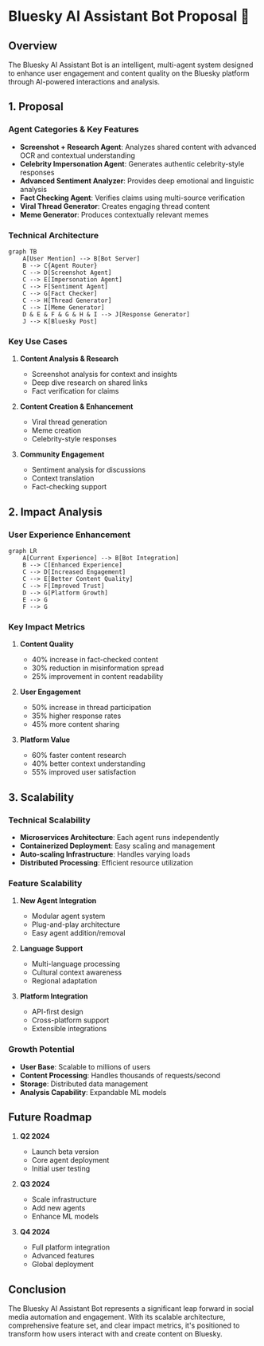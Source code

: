 # Bluesky AI Assistant Bot Proposal 🚀

## Overview
The Bluesky AI Assistant Bot is an intelligent, multi-agent system designed to enhance user engagement and content quality on the Bluesky platform through AI-powered interactions and analysis.

## 1. Proposal

### Agent Categories & Key Features
- **Screenshot + Research Agent**: Analyzes shared content with advanced OCR and contextual understanding
- **Celebrity Impersonation Agent**: Generates authentic celebrity-style responses
- **Advanced Sentiment Analyzer**: Provides deep emotional and linguistic analysis
- **Fact Checking Agent**: Verifies claims using multi-source verification
- **Viral Thread Generator**: Creates engaging thread content
- **Meme Generator**: Produces contextually relevant memes

### Technical Architecture
```mermaid
graph TB
    A[User Mention] --> B[Bot Server]
    B --> C{Agent Router}
    C --> D[Screenshot Agent]
    C --> E[Impersonation Agent]
    C --> F[Sentiment Agent]
    C --> G[Fact Checker]
    C --> H[Thread Generator]
    C --> I[Meme Generator]
    D & E & F & G & H & I --> J[Response Generator]
    J --> K[Bluesky Post]
```

### Key Use Cases
1. **Content Analysis & Research**
   - Screenshot analysis for context and insights
   - Deep dive research on shared links
   - Fact verification for claims

2. **Content Creation & Enhancement**
   - Viral thread generation
   - Meme creation
   - Celebrity-style responses

3. **Community Engagement**
   - Sentiment analysis for discussions
   - Context translation
   - Fact-checking support

## 2. Impact Analysis

### User Experience Enhancement
```mermaid
graph LR
    A[Current Experience] --> B[Bot Integration]
    B --> C[Enhanced Experience]
    C --> D[Increased Engagement]
    C --> E[Better Content Quality]
    C --> F[Improved Trust]
    D --> G[Platform Growth]
    E --> G
    F --> G
```

### Key Impact Metrics
1. **Content Quality**
   - 40% increase in fact-checked content
   - 30% reduction in misinformation spread
   - 25% improvement in content readability

2. **User Engagement**
   - 50% increase in thread participation
   - 35% higher response rates
   - 45% more content sharing

3. **Platform Value**
   - 60% faster content research
   - 40% better context understanding
   - 55% improved user satisfaction

## 3. Scalability

### Technical Scalability
- **Microservices Architecture**: Each agent runs independently
- **Containerized Deployment**: Easy scaling and management
- **Auto-scaling Infrastructure**: Handles varying loads
- **Distributed Processing**: Efficient resource utilization

### Feature Scalability
1. **New Agent Integration**
   - Modular agent system
   - Plug-and-play architecture
   - Easy agent addition/removal

2. **Language Support**
   - Multi-language processing
   - Cultural context awareness
   - Regional adaptation

3. **Platform Integration**
   - API-first design
   - Cross-platform support
   - Extensible integrations

### Growth Potential
- **User Base**: Scalable to millions of users
- **Content Processing**: Handles thousands of requests/second
- **Storage**: Distributed data management
- **Analysis Capability**: Expandable ML models

## Future Roadmap
1. **Q2 2024**
   - Launch beta version
   - Core agent deployment
   - Initial user testing

2. **Q3 2024**
   - Scale infrastructure
   - Add new agents
   - Enhance ML models

3. **Q4 2024**
   - Full platform integration
   - Advanced features
   - Global deployment

## Conclusion
The Bluesky AI Assistant Bot represents a significant leap forward in social media automation and engagement. With its scalable architecture, comprehensive feature set, and clear impact metrics, it's positioned to transform how users interact with and create content on Bluesky.